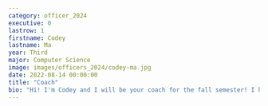 ```yaml
---
category: officer_2024
executive: 0
lastrow: 1
firstname: Codey
lastname: Ma
year: Third
major: Computer Science
image: images/officers_2024/codey-ma.jpg
date: 2022-08-14 00:00:00
title: "Coach"
bio: "Hi! I'm Codey and I will be your coach for the fall semester! I have been playing badminton since I was 8 and is one of my biggest hobbies! I also enjoy sleeping and eating :D I hope to see you all at practice!"
---
```

